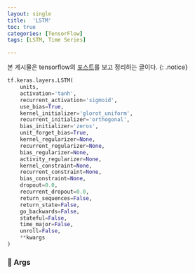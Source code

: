 ```yaml
---
layout: single
title:  'LSTM'
toc: true
categories: [TensorFlow]
tags: [LSTM, Time Series]

---
```


본 게시물은 tensorflow의 [포스트](https://www.tensorflow.org/api_docs/python/tf/keras/layers/LSTM)를 보고 정리하는 글이다.
{: .notice}

````python
tf.keras.layers.LSTM(
    units,
    activation='tanh',
    recurrent_activation='sigmoid',
    use_bias=True,
    kernel_initializer='glorot_uniform',
    recurrent_initializer='orthogonal',
    bias_initializer='zeros',
    unit_forget_bias=True,
    kernel_regularizer=None,
    recurrent_regularizer=None,
    bias_regularizer=None,
    activity_regularizer=None,
    kernel_constraint=None,
    recurrent_constraint=None,
    bias_constraint=None,
    dropout=0.0,
    recurrent_dropout=0.0,
    return_sequences=False,
    return_state=False,
    go_backwards=False,
    stateful=False,
    time_major=False,
    unroll=False,
    **kwargs
)
````

### 📌 Args

